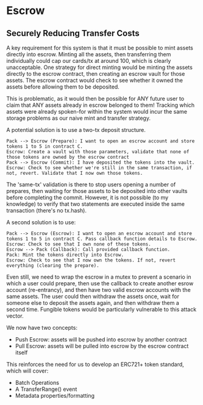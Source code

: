 
# Escrow

## Securely Reducing Transfer Costs

A key requirement for this system is that it must be possible to mint assets directly into escrow. Minting all the assets, then transferring them individually could cap our cards/tx at around 100, which is clearly unacceptable. One strategy for direct minting would be minting the assets directly to the escrow contract, then creating an escrow vault for those assets. The escrow contract would check to see whether it owned the assets before allowing them to be deposited. 

This is problematic, as it would then be possible for ANY future user to claim that ANY assets already in escrow belonged to them! Tracking which assets were already spoken-for within the system would incur the same storage problems as our naive mint and transfer strategy. 

A potential solution is to use a two-tx deposit structure.

```
Pack --> Escrow (Prepare): I want to open an escrow account and store tokens 1 to 5 in contract C. 
Escrow: Create a vault with those parameters, validate that none of those tokens are owned by the escrow contract
Pack --> Escrow (Commit): I have deposited the tokens into the vault.  
Escrow: Check to see whether we're still in the same transaction, if not, revert. Validate that I now own those tokens. 
```

The 'same-tx' validation is there to stop users opening a number of prepares, then waiting for those assets to be deposited into other vaults before completing the commit. However, it is not possible (to my knowledge) to verify that two statements are executed inside the same transaction (there's no tx.hash). 

A second solution is to use:

```
Pack --> Escrow (Escrow): I want to open an escrow account and store tokens 1 to 5 in contract C. Pass callback function details to Escrow. 
Escrow: Check to see that I own none of these tokens.
Escrow --> Pack (Callback): Call provided callback function. 
Pack: Mint the tokens directly into Escrow. 
Escrow: Check to see that I now own the tokens. If not, revert everything (clearing the prepare). 
```

Even still, we need to wrap the escrow in a mutex to prevent a scenario in which a user could prepare, then use the callback to create another esrow account (re-entrancy), and then have two valid escrow accounts with the same assets. The user could then withdraw the assets once, wait for someone else to deposit the assets again, and then withdraw them a second time. Fungible tokens would be particularly vulnerable to this attack vector. 

We now have two concepts:

- Push Escrow: assets will be pushed into escrow by another contract
- Pull Escrow: assets will be pulled into escrow by the escrow contract itself


This reinforces the need for us to develop an ERC721+ token standard, which will cover:

- Batch Operations
- A TransferRange() event
- Metadata properties/formatting




